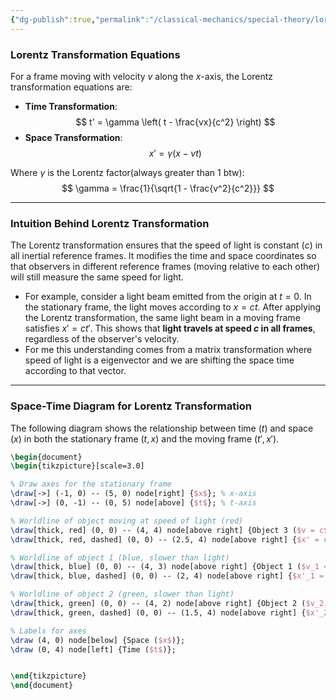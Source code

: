```yaml
---
{"dg-publish":true,"permalink":"/classical-mechanics/special-theory/lorentz-transform/"}
---
```




### Lorentz Transformation Equations

For a frame moving with velocity $v$ along the $x$-axis, the Lorentz transformation equations are:

- **Time Transformation**:
  $$
  t' = \gamma \left( t - \frac{vx}{c^2} \right)
  $$
- **Space Transformation**:
  $$
  x' = \gamma (x - vt)
  $$

Where $\gamma$ is the Lorentz factor(always greater than 1 btw):
$$
\gamma = \frac{1}{\sqrt{1 - \frac{v^2}{c^2}}}
$$

---

### Intuition Behind Lorentz Transformation

The Lorentz transformation ensures that the speed of light is constant ($c$) in all inertial reference frames. It modifies the time and space coordinates so that observers in different reference frames (moving relative to each other) will still measure the same speed for light.

- For example, consider a light beam emitted from the origin at $t = 0$. In the stationary frame, the light moves according to $x = ct$. After applying the Lorentz transformation, the same light beam in a moving frame satisfies $x' = ct'$. This shows that **light travels at speed $c$ in all frames**, regardless of the observer's velocity.
- For me this understanding comes from a matrix transformation where speed of light is a eigenvector and we are shifting the space time according to that vector.

---

### Space-Time Diagram for Lorentz Transformation

The following diagram shows the relationship between time ($t$) and space ($x$) in both the stationary frame $(t, x)$ and the moving frame $(t', x')$.

```tikz
\begin{document}
\begin{tikzpicture}[scale=3.0]

% Draw axes for the stationary frame
\draw[->] (-1, 0) -- (5, 0) node[right] {$x$}; % x-axis
\draw[->] (0, -1) -- (0, 5) node[above] {$t$}; % t-axis

% Worldline of object moving at speed of light (red)
\draw[thick, red] (0, 0) -- (4, 4) node[above right] {Object 3 ($v = c$)};
\draw[thick, red, dashed] (0, 0) -- (2.5, 4) node[above right] {$x' = ct'$};

% Worldline of object 1 (blue, slower than light)
\draw[thick, blue] (0, 0) -- (4, 3) node[above right] {Object 1 ($v_1 < c$)};
\draw[thick, blue, dashed] (0, 0) -- (2, 4) node[above right] {$x'_1 = v_1 t'$};

% Worldline of object 2 (green, slower than light)
\draw[thick, green] (0, 0) -- (4, 2) node[above right] {Object 2 ($v_2 < c$)};
\draw[thick, green, dashed] (0, 0) -- (1.5, 4) node[above right] {$x'_2 = v_2 t'$};

% Labels for axes
\draw (4, 0) node[below] {Space ($x$)};
\draw (0, 4) node[left] {Time ($t$)};


\end{tikzpicture}
\end{document}

```

